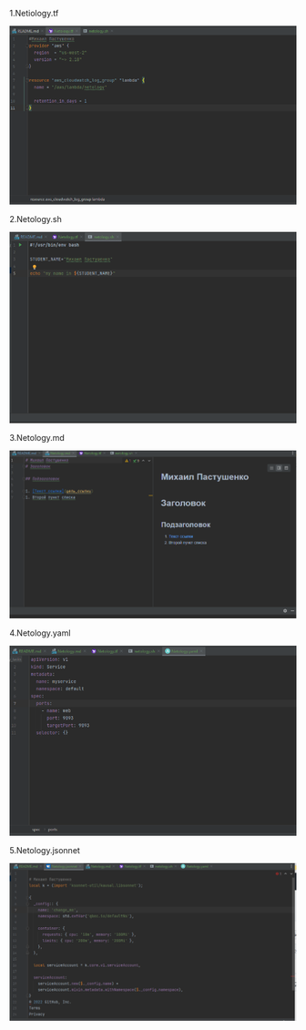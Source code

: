 
1.Netiology.tf

![img.png](img/img.png)

2.Netology.sh

![img_1.png](img/img_1.png)

3.Netology.md

![img_2.png](img/img_2.png)

4.Netology.yaml

![img.png](img.png)

5.Netology.jsonnet

![img_1.png](img_1.png)
